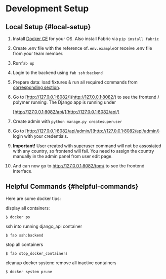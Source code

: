 # Development Setup

## Local Setup {#local-setup}

1. Install [Docker CE](https://docs.docker.com/engine/installation/) for your OS. Also install Fabric via `pip install fabric`
2. Create .env file with the reference of`.env.example`or receive .env file from your team member.
3. Run`fab up`
4. Login to the backend using `fab ssh:backend`
5. Prepare data: load fixtures & run all required commands from [corresponding section](fixtures-and-management-commands-todo.md).
6. Go to [http://127.0.0.1:8082/](http://127.0.0.1:8082/) to see the frontend / polymer running. The Django app is running under

   ​[http://127.0.0.1:8082/api/](http://127.0.0.1:8082/api/)​

7. Create admin with `python manage.py createsuperuser`
8. Go to [http://127.0.0.1:8082/api/admin/](http://127.0.0.1:8082/api/admin/) login with your credentials.
9. **Important!** User created with superuser command will not be assosiated with any country, so frontend will fail. You need to assign the country manually in the admin panel from user edit page.
10.  And can now go to ​http://127.0.0.1:8082/tpm/ to see the frontend interface.

## Helpful Commands {#helpful-commands}

Here are some docker tips:

display all containers:

```text
$ docker ps
```

ssh into running django\_api container

```text
$ fab ssh:backend
```

stop all containers

```text
$ fab stop_docker_containers
```

cleanup docker system: remove all inactive containers

```text
$ docker system prune
```

